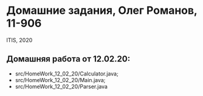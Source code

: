 # Домашние задания, Олег Романов, 11-906
ITIS, 2020

## Домашняя работа от 12.02.20:
<ul>
  <li> src/HomeWork_12_02_20/Calculator.java; </li>
  <li> src/HomeWork_12_02_20/Main.java;  </li>
  <li> src/HomeWork_12_02_20/Parser.java  </li>
</ul>
